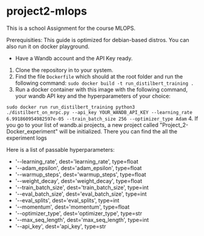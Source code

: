 # project2-mlops
This is a school Assignment for the course MLOPS.

Prerequisities:
This guide is optimized for debian-based distros.
You can also run it on docker playground.

- Have a Wandb account and the API Key ready.


1. Clone the repository in to your system.
2. Find the file ```Dockerfile``` which should at the root folder and run the following command:
```sudo docker build -t run_distilbert_training .```
3. Run a docker container with this image with the following command, your wandb API key and the hyperparameters of your choice:

```sudo docker run run_distilbert_training python3 ./distilbert_on_mrpc.py --api_key YOUR_WANDB_API_KEY --learning_rate 6.991860954982597e-05 --train_batch_size 256 --optimizer_type Adam```
4. If you go to your list of wandb.ai projects, a new project called "Project_2-Docker_experiment" will be initialized. There you can find the all the experiment logs

Here is a list of passable hyperparameters:

- '--learning_rate', dest='learning_rate', type=float
- '--adam_epsilon', dest='adam_epsilon', type=float
- '--warmup_steps', dest='warmup_steps', type=float
- '--weight_decay', dest='weight_decay', type=float
- '--train_batch_size', dest='train_batch_size', type=int
- '--eval_batch_size', dest='eval_batch_size', type=int
- '--eval_splits', dest='eval_splits', type=int
- '--momentum', dest='momentum', type=float
- '--optimizer_type', dest='optimizer_type', type=str
- '--max_seq_length', dest='max_seq_length', type=int
- '--api_key', dest='api_key', type=str


